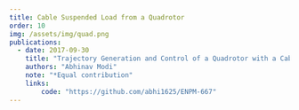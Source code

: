 ```yaml
---
title: Cable Suspended Load from a Quadrotor
order: 10
img: /assets/img/quad.png
publications:
  - date: 2017-09-30
    title: "Trajectory Generation and Control of a Quadrotor with a Cable-Suspended Load: A Differentially-Flat Hybrid System"
    authors: "Abhinav Modi"
    note: "*Equal contribution"
    links:
        code: "https://github.com/abhi1625/ENPM-667"
---
```

